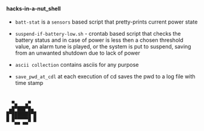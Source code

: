 #### hacks-in-a-nut_shell

- `batt-stat` is a `sensors` based script that pretty-prints current power state

- `suspend-if-battery-low.sh` - crontab based script that checks the battery status and in case of power is less then a chosen threshold value, an alarm tune is played, or the system is put to suspend, saving from an unwanted shutdown due to lack of power 

- `ascii collection` contains asciis for any purpose 

- `save_pwd_at_cdl` at each execution of cd saves the pwd to a log file with time stamp 



















# 
                 
      ▀▄   ▄▀     
     ▄█▀███▀█▄    
    █▀███████▀█   
    █ █▀▀▀▀▀█ █   
       ▀▀ ▀▀ 

